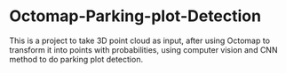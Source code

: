 # Octomap-Parking-plot-Detection
This is a project to take 3D point cloud as input, after using Octomap to transform it into points with probabilities, using computer vision and CNN method to do parking plot detection.
